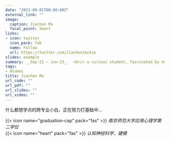 ```yaml
---
date: "2023-09-01T00:00:00Z"
external_link: ""
image:
  caption: Jiachen Ma
  focal_point: Smart
links:
- icon: twitter
  icon_pack: fab
  name: Follow
  url: https://twitter.com/JiachenJackie
slides: example
summary: __Sep-21 ~ Jun-23__  <br/> a curious student, fascinated by how the mind works
tags:
- Alumni
title: Jiachen Ma
url_code: ""
url_pdf: ""
url_slides: ""
url_video: ""
---
```

什么都想学点的跨专业小白，正在努力打基础中...

{{< icon name="graduation-cap" pack="fas" >}} _南京师范大学应用心理学第二学位_  
{{< icon name="heart" pack="fas" >}} _认知神经科学，建模_  


